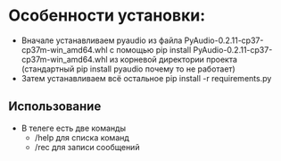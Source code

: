 # Особенности установки:
- Вначале устанавливаем pyaudio из файла PyAudio-0.2.11-cp37-cp37m-win_amd64.whl с помощью
    pip install PyAudio-0.2.11-cp37-cp37m-win_amd64.whl
    из корневой директории проекта 
    (стандартный pip install pyaudio почему то не работает)
- Затем устанавливаем всё остальное 
    pip install -r requirements.py
## Использование
- В телеге есть две команды 
    - /help для списка команд
    - /rec для записи сообщений